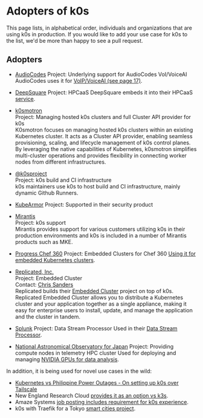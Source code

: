 # Adopters of k0s

This page lists, in alphabetical order, individuals and organizations that are
using k0s in production. If you would like to add your use case for k0s to the
list, we'd be more than happy to see a pull request.

## Adopters

<!--
When adding new adopters, please adhere roughly to the following format:

* <Organization name including link>  
  Project: <The project name or a short description of the use case>  
  Contact: <Contact info, if applicable, e.g. email addresses, social media handles ...>  
  <A longer descriptive text, preferably hard wrapped at around 80-120 characters per line, or at the end of a sentence.>

Note the two trailing spaces at the end of the first lines. Those denote a line break.
Try to maintain an alphabetical order. 
-->

* [AudioCodes](https://audiocodes.com)
  Project: Underlying support for AudioCodes VoI/VoiceAI
  AudioCodes uses it for [VoIP/VoiceAI (see page 17)](https://www.audiocodes.com/media/mpghsv0o/agent-assist-bot-installation-guide.pdf).

* [DeepSquare](https://deepsquare.io)
  Project: HPCaaS
  DeepSquare embeds it into their HPCaaS [service](https://deepsquare.io/wp-content/uploads/2023/05/DeepSquare_White-Paper-1.pdf).

* [k0smotron](https://k0smotron.io/)  
  Project: Managing hosted k0s clusters and full Cluster API provider for k0s  
  K0smotron focuses on managing hosted k0s clusters within an existing
  Kubernetes cluster. It acts as a Cluster API provider, enabling seamless
  provisioning, scaling, and lifecycle management of k0s control planes. By
  leveraging the native capabilities of Kubernetes, k0smotron simplifies
  multi-cluster operations and provides flexibility in connecting worker nodes
  from different infrastructures.

* [@k0sproject](https://github.com/k0sproject)  
  Project: k0s build and CI infrastructure  
  k0s maintainers use k0s to host build and CI infrastructure, mainly dynamic
  Github Runners.

* [KubeArmor](https://docs.kubearmor.io/kubearmor/quick-links/support_matrix)
  Project: Supported in their security product

* [Mirantis](https://www.mirantis.com/software/k0s/)  
  Project: k0s support  
  Mirantis provides support for various customers utilizing k0s in their
  production environments and k0s is included in a number of Mirantis products
  such as MKE.

* [Progress Chef 360](https://docs.chef.io/360/1.0/)
  Project: Embedded Clusters for Chef 360
  [Using it for embedded Kubernetes clusters](https://docs.chef.io/360/1.0/install/server/requirements/#kubernetes-requirements).

* [Replicated, Inc.](https://www.replicated.com/)  
  Project: Embedded Cluster  
  Contact: [Chris Sanders](https://github.com/chris-sanders)  
  Replicated builds their [Embedded Cluster](https://docs.replicated.com/vendor/embedded-overview) project on top
  of k0s. Replicated Embedded Cluster allows you to distribute a Kubernetes
  cluster and your application together as a single appliance, making it easy
  for enterprise users to install, update, and manage the application and the
  cluster in tandem.
  
* [Splunk](https://splunk.com)
  Project: Data Stream Processor
  Used in their [Data Stream Processor](https://docs.splunk.com/Documentation/DSP/1.4.5/Admin/Install).

* [National Astronomical Observatory for Japan](https://subarutelescope.org)
  Project: Providing compute nodes in telemetry HPC cluster
  Used for deploying and managing
  [NVIDIA GPUs for data analysis](https://subarutelescope.org/Science/SubaruUM/SubaruUM2022/_src/679/P08_Morishima.pdf).

In addition, it is being used for novel use cases in the wild:

* [Kubernetes vs Philippine Power Outages - On setting up k0s over Tailscale](https://justrox.me/kubernetes-vs-philippine-power-outages-a-simple-guide-to-k0s-over-tailscale/)
* New England Research Cloud [provides it as an option vs k3s](https://nerc-project.github.io/nerc-docs/other-tools/kubernetes/k0s/).
* Amaze Systems [job posting includes requirement for k0s experience](https://www.salary.com/job/amaze-systems-inc/hiring-for-ml-engineer-data-scientist-robotics-software-engineer-boston-ma-onsite-from-day-1/j202305270140264589562).
* k0s with Traefik for a Tokyo [smart cities project](https://community.traefik.io/t/help-setting-up-with-k0s-via-helm-extensions/20748).
